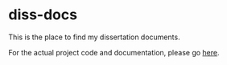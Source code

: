 # diss-docs

This is the place to find my dissertation documents. 

For the actual project code and documentation, please go [here](https://github.com/Tebazil12/AqASS).
